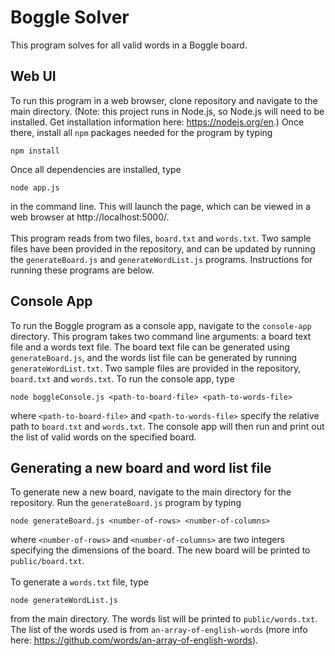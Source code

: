 # Boggle Solver
This program solves for all valid words in a Boggle board.

## Web UI
To run this program in a web browser, clone repository and navigate to the main directory. (Note: this project runs in Node.js, so Node.js will need to be installed. Get installation information here: https://nodejs.org/en.) Once there, install all `npm` packages needed for the program by typing
```
npm install
```
Once all dependencies are installed, type
```
node app.js
```
in the command line. This will launch the page, which can be viewed in a web browser at http://localhost:5000/. 
<br><br>
This program reads from two files, `board.txt` and `words.txt`. Two sample files have been provided in the repository, and can be updated by running the `generateBoard.js` and `generateWordList.js` programs. Instructions for running these programs are below.

## Console App
To run the Boggle program as a console app, navigate to the `console-app` directory. This program takes two command line arguments: a board text file and a words text file. The board text file can be generated using `generateBoard.js`, and the words list file can be generated by running `generateWordList.txt`. Two sample files are provided in the repository, `board.txt` and `words.txt`. To run the console app, type 
```
node boggleConsole.js <path-to-board-file> <path-to-words-file>
```
where `<path-to-board-file>` and `<path-to-words-file>` specify the relative path to `board.txt` and `words.txt`. The console app will then run and print out the list of valid words on the specified board.

## Generating a new board and word list file
To generate new a new board, navigate to the main directory for the repository. Run the `generateBoard.js` program by typing 
```
node generateBoard.js <number-of-rows> <number-of-columns>
```
where `<number-of-rows>` and `<number-of-columns>` are two integers specifying the dimensions of the board. The new board will be printed to `public/board.txt`.
<br><br>
To generate a `words.txt` file, type 
```
node generateWordList.js
``` 
from the main directory. The words list will be printed to `public/words.txt`. The list of the words used is from `an-array-of-english-words` (more info here: https://github.com/words/an-array-of-english-words).


